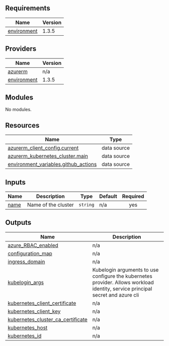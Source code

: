 ## Requirements

| Name | Version |
|------|---------|
| <a name="requirement_environment"></a> [environment](#requirement\_environment) | 1.3.5 |

## Providers

| Name | Version |
|------|---------|
| <a name="provider_azurerm"></a> [azurerm](#provider\_azurerm) | n/a |
| <a name="provider_environment"></a> [environment](#provider\_environment) | 1.3.5 |

## Modules

No modules.

## Resources

| Name | Type |
|------|------|
| [azurerm_client_config.current](https://registry.terraform.io/providers/hashicorp/azurerm/latest/docs/data-sources/client_config) | data source |
| [azurerm_kubernetes_cluster.main](https://registry.terraform.io/providers/hashicorp/azurerm/latest/docs/data-sources/kubernetes_cluster) | data source |
| [environment_variables.github_actions](https://registry.terraform.io/providers/EppO/environment/1.3.5/docs/data-sources/variables) | data source |

## Inputs

| Name | Description | Type | Default | Required |
|------|-------------|------|---------|:--------:|
| <a name="input_name"></a> [name](#input\_name) | Name of the cluster | `string` | n/a | yes |

## Outputs

| Name | Description |
|------|-------------|
| <a name="output_azure_RBAC_enabled"></a> [azure\_RBAC\_enabled](#output\_azure\_RBAC\_enabled) | n/a |
| <a name="output_configuration_map"></a> [configuration\_map](#output\_configuration\_map) | n/a |
| <a name="output_ingress_domain"></a> [ingress\_domain](#output\_ingress\_domain) | n/a |
| <a name="output_kubelogin_args"></a> [kubelogin\_args](#output\_kubelogin\_args) | Kubelogin arguments to use configure the kubernetes provider. Allows workload identity, service principal secret and azure cli |
| <a name="output_kubernetes_client_certificate"></a> [kubernetes\_client\_certificate](#output\_kubernetes\_client\_certificate) | n/a |
| <a name="output_kubernetes_client_key"></a> [kubernetes\_client\_key](#output\_kubernetes\_client\_key) | n/a |
| <a name="output_kubernetes_cluster_ca_certificate"></a> [kubernetes\_cluster\_ca\_certificate](#output\_kubernetes\_cluster\_ca\_certificate) | n/a |
| <a name="output_kubernetes_host"></a> [kubernetes\_host](#output\_kubernetes\_host) | n/a |
| <a name="output_kubernetes_id"></a> [kubernetes\_id](#output\_kubernetes\_id) | n/a |

